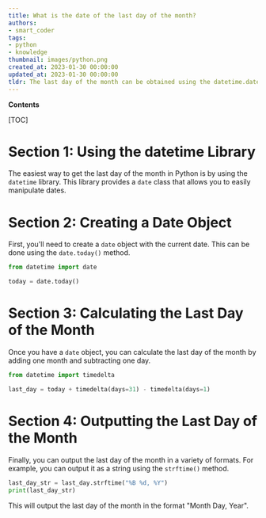 ```yaml
---
title: What is the date of the last day of the month?
authors:
- smart_coder
tags:
- python
- knowledge
thumbnail: images/python.png
created_at: 2023-01-30 00:00:00
updated_at: 2023-01-30 00:00:00
tldr: The last day of the month can be obtained using the datetime.date.monthrange() function.
---
```


**Contents**

[TOC]

# Section 1: Using the datetime Library

The easiest way to get the last day of the month in Python is by using the `datetime` library. This library provides a `date` class that allows you to easily manipulate dates.

# Section 2: Creating a Date Object

First, you'll need to create a `date` object with the current date. This can be done using the `date.today()` method.

```python
from datetime import date

today = date.today()
```

# Section 3: Calculating the Last Day of the Month

Once you have a `date` object, you can calculate the last day of the month by adding one month and subtracting one day.

```python
from datetime import timedelta

last_day = today + timedelta(days=31) - timedelta(days=1)
```

# Section 4: Outputting the Last Day of the Month

Finally, you can output the last day of the month in a variety of formats. For example, you can output it as a string using the `strftime()` method.

```python
last_day_str = last_day.strftime("%B %d, %Y")
print(last_day_str)
```

This will output the last day of the month in the format "Month Day, Year".
